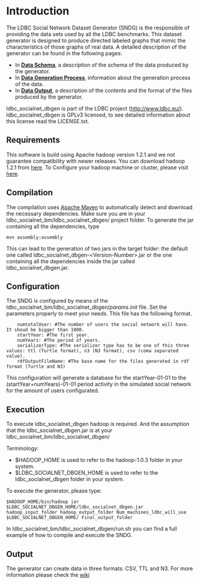 # Introduction

The LDBC Social Network Dataset Generator (SNDG) is the responsible of providing the data sets used by all the LDBC benchmarks. This dataset generator is designed to produce directed labeled graphs that mimic the characteristics of those graphs of real data. A detailed description of the generator can be found in the following pages:

* In **[Data Schema](https://github.com/ldbc/ldbc_socialnet_bm/wiki/Data-Schema)**, a description of the schema of the data produced by the generator.
* In **[Data Generation Process](https://github.com/ldbc/ldbc_socialnet_bm/wiki/Data-Generation)**, information about the generation process of the data.
* In **[Data Output](https://github.com/ldbc/ldbc_socialnet_bm/wiki/Data-Output)**, a description of the contents and the format of the files produced by the generator.


ldbc_socialnet_dbgen is part of the LDBC project (http://www.ldbc.eu/).
ldbc_socialnet_dbgen is GPLv3 licensed, to see detailed information about this license read the LICENSE.txt.


## Requirements

This software is build using Apache hadoop version 1.2.1 and we not guarantee compatibility with newer releases.
You can download hadoop 1.2.1 from [here](http://archive.apache.org/dist/hadoop/core/hadoop-1.2.1/). To Configure your hadoop machine or cluster, please visit [here](http://hadoop.apache.org/docs/stable/index.html).


## Compilation

The compilation uses [Apache Maven](http://maven.apache.org) to automatically detect and download the necessary dependencies. Make sure you are in your ldbc_socialnet_bm/ldbc_socialnet_dbgen/ project folder.
To generate the jar containing all the dependencies, type

```
mvn assembly:assembly
```

This can lead to the generation of two jars in the target folder: the default one called ldbc_socialnet_dbgen-\<Version-Number\>.jar or the one containing all the dependencies inside the jar called ldbc_socialnet_dbgen.jar.


## Configuration

The SNDG is configured by means of the ldbc\_socialnet\_bm/ldbc\_socialnet\_dbgen/_params.init_ file. Set the parameters properly to meet your needs. This file has the following format.

```
	numtotalUser: #The number of users the social network will have. It shoud be bigger than 1000.
	startYear: #The first year.
	numYears: #The period of years.
	serializerType: #The serializer type has to be one of this three values: ttl (Turtle format), n3 (N3 format), csv (coma separated value).
	rdfOutputFileName: #The base name for the files generated in rdf format (Turtle and N3)
```
	
This configuration will generate a database for the startYear-01-01 to the (startYear+numYears)-01-01 period activity in the simulated social network for the amount of users configurated.


## Execution
To execute ldbc_socialnet_dbgen hadoop is required. And the assumption that the ldbc_socialnet_dbgen.jar is at your ldbc_socialnet_bm/ldbc_socialnet_dbgen/

Terminology:

* $HADOOP_HOME is used to refer to the hadoop-1.0.3 folder in your system.
* $LDBC_SOCIALNET_DBGEN_HOME is used to refer to the ldbc_socialnet_dbgen folder in your system.

To execute the generator, please type:

```
$HADOOP_HOME/bin/hadoop jar $LDBC_SOCIALNET_DBGEN_HOME/ldbc_socialnet_dbgen.jar hadoop_input_folder hadoop_output_folder Num_machines_ldbc_will_use  $LDBC_SOCIALNET_DBGEN_HOME/ Final_output_folder
```

In ldbc\_socialnet\_bm/ldbc\_socialnet\_dbgen/run.sh you can find a full example of how to compile and execute the SNDG.

## Output
The generator can create data in three formats: CSV, TTL and N3. For more information please check the [wiki](https://github.com/ldbc/ldbc_socialnet_bm/wiki/Data-Output)
